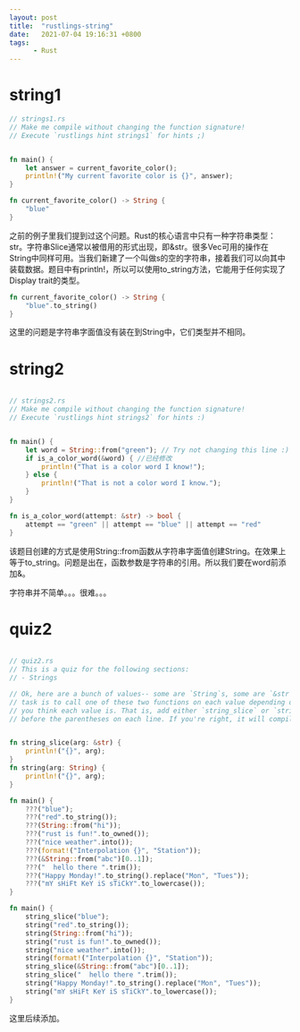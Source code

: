 ```yaml
---
layout: post
title:  "rustlings-string"
date:   2021-07-04 19:16:31 +0800
tags:
      - Rust
---
```

# string1
```rust
// strings1.rs
// Make me compile without changing the function signature!
// Execute `rustlings hint strings1` for hints ;)


fn main() {
    let answer = current_favorite_color();
    println!("My current favorite color is {}", answer);
}

fn current_favorite_color() -> String {
    "blue"
}
```
之前的例子里我们提到过这个问题。Rust的核心语言中只有一种字符串类型：str。字符串Slice通常以被借用的形式出现，即&str。很多Vec可用的操作在 String中同样可用。当我们新建了一个叫做s的空的字符串，接着我们可以向其中装载数据。题目中有println!，所以可以使用to_string方法，它能用于任何实现了Display trait的类型。

```rust
fn current_favorite_color() -> String {
    "blue".to_string()
}
```
这里的问题是字符串字面值没有装在到String中，它们类型并不相同。

# string2
```rust
  
// strings2.rs
// Make me compile without changing the function signature!
// Execute `rustlings hint strings2` for hints :)


fn main() {
    let word = String::from("green"); // Try not changing this line :)
    if is_a_color_word(&word) { //已经修改
        println!("That is a color word I know!");
    } else {
        println!("That is not a color word I know.");
    }
}

fn is_a_color_word(attempt: &str) -> bool {
    attempt == "green" || attempt == "blue" || attempt == "red"
}

```
该题目创建的方式是使用String::from函数从字符串字面值创建String。在效果上等于to_string。问题是出在，函数参数是字符串的引用。所以我们要在word前添加&。

字符串并不简单。。。很难。。。

# quiz2

```rust
  
// quiz2.rs
// This is a quiz for the following sections:
// - Strings

// Ok, here are a bunch of values-- some are `String`s, some are `&str`s. Your
// task is to call one of these two functions on each value depending on what
// you think each value is. That is, add either `string_slice` or `string`
// before the parentheses on each line. If you're right, it will compile!


fn string_slice(arg: &str) {
    println!("{}", arg);
}
fn string(arg: String) {
    println!("{}", arg);
}

fn main() {
    ???("blue");
    ???("red".to_string());
    ???(String::from("hi"));
    ???("rust is fun!".to_owned());
    ???("nice weather".into());
    ???(format!("Interpolation {}", "Station"));
    ???(&String::from("abc")[0..1]);
    ???("  hello there ".trim());
    ???("Happy Monday!".to_string().replace("Mon", "Tues"));
    ???("mY sHiFt KeY iS sTiCkY".to_lowercase());
}

```


```rust
fn main() {
    string_slice("blue");
    string("red".to_string());
    string(String::from("hi"));
    string("rust is fun!".to_owned());
    string("nice weather".into());
    string(format!("Interpolation {}", "Station"));
    string_slice(&String::from("abc")[0..1]);
    string_slice("  hello there ".trim());
    string("Happy Monday!".to_string().replace("Mon", "Tues"));
    string("mY sHiFt KeY iS sTiCkY".to_lowercase());
}

```
这里后续添加。